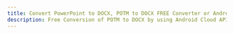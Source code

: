 ---title: Convert PowerPoint to DOCX, POTM to DOCX FREE Converter or Android SDKdescription: Free Conversion of POTM to DOCX by using Android Cloud APIs & SDKs. Also Create, Edit & Render Microsoft Word & OpenOffice documents in the Cloud.---